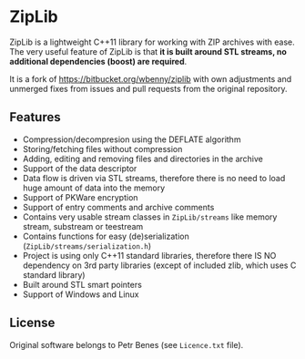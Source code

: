 # ZipLib

ZipLib is a lightweight C++11 library for working with ZIP archives with ease. The very useful feature of ZipLib is that **it is built around STL streams, no additional dependencies (boost) are required**.

It is a fork of https://bitbucket.org/wbenny/ziplib with own adjustments and unmerged fixes from issues and pull requests from the original repository.

## Features

- Compression/decompresion using the DEFLATE algorithm
- Storing/fetching files without compression
- Adding, editing and removing files and directories in the archive
- Support of the data descriptor
- Data flow is driven via STL streams, therefore there is no need to load huge amount of data into the memory
- Support of PKWare encryption
- Support of entry comments and archive comments
- Contains very usable stream classes in `ZipLib/streams` like memory stream, substream or teestream
- Contains functions for easy (de)serialization (`ZipLib/streams/serialization.h`)
- Project is using only C++11 standard libraries, therefore there IS NO dependency on 3rd party libraries (except of included zlib, which uses C standard library)
- Built around STL smart pointers
- Support of Windows and Linux

## License

Original software belongs to Petr Benes (see `Licence.txt` file).
